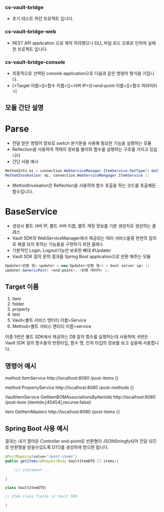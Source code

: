 ### cs-vault-bridge
- 초기 테스트 하던 프로젝트 입니다.

### cs-vault-bridge-web
- REST API application 으로 제작 하려했으나 DLL 파일 로드 오류로 인하여 실패한 프로젝트 입니다.

### cs-vault-bridge-console
- 최종적으로 선택된 console application으로 다음과 같은 명령어 형식을 가집니다.
- [<Target 이름>][<함수 이름>][<서버 IP>][<end-point 이름>][<함수 파라미터>]

## 모듈 간단 설명
# Parse
- 전달 받은 명령어 정보로 switch 분기문을 사용해 필요한 기능을 실행하는 모듈
- Reflection을 사용하여 객체의 정보를 불러와 함수를 실행하는 구조를 가지고 있습니다
- 간단 사용 예시

```c#
MethodInfo mi = connection.WebServiceManager.ItemService.GetType().GetTypeInfo().GetMethod("원하는 함수 명");
MethodInvokation( mi, connection.WebServiceMangager.ItemService );
```

- MethodInvokation은 Reflection을 사용하여 함수 호출을 하는 코드를 추출해둔 함수입니다.

# BaseService
- 생성시 볼트 서버 IP, 볼트 서버 이름, 볼트 계정 정보를 기본 생성자로 생성하는 클래스
- Vault SDK의 WebServiceManager에서 제공되는 여러 서비스들중 한번의 질의로 해결 되지 못하는 기능들을 구현하기 위한 클래스
- 기본적인 Login, Logout기능만 보유한 뼈대
#Updater
- Vault SDK 질의 문의 결과를 Spring Boot application으로 반환 해주는 모듈

```c#
Updater<반환 형> updater = new Updater<반환 형>( < boot server ip> );
updater.GenericPost( <end-point>, <반환 데이터> );
```


## Target 이름
1. item
2. folder
3. property
4. test
5. Vault<볼트 서비스 엔티티 이름>Service
6. Method<볼트 서비스 엔티티 이름>service

이중 5번은 볼트 SDK에서 제공하는 DB 질의 함수를 실행하는데 사용하며, 6번은 Vault SDK 질의 함수들의 반환타입, 함수 명, 인자 타입의 정보를 보고 싶을때 사용합니다.

## 명령어 예시

method ItemService http://localhost:8080 /post-items {}

method PropertyService http://localhost:8080 /post-methods {}

VaultItemService GetItemBOMAssociationsByItemIds http://localhost:8080 /post-bom {itemIds:[40454],recurse:false}

item GetItemMasters http://localhost:8080 /post-items {}

## Spring Boot 사용 예시

결과는 내가 열어둔 Controller end-point로 반환형이 JSONStringfy되어 전달 되므로 반환형을 받을수있도록 DTO를 생성하여 받으면 됩니다.

```java
@PostMapping(value="/post-items")
public getItems(@RequestBody VaultItemDTO [] items){

    /// statement ...

}

class VaultItemDTO{

// Item class fields in Vault SDK

}
```



